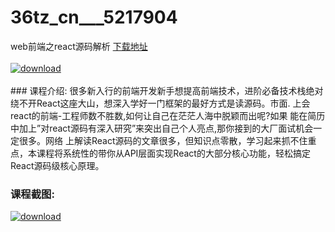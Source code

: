 # 36tz_cn___5217904
web前端之react源码解析
[下载地址](http://www.36tz.cn/article/5217904 "下载地址")
<br/></br>[![download](http://36tz.cn/muke_img/2021_01_1-105-300x191.png "下载地址")](http://www.36tz.cn/article/5217904 "下载地址")
<br/></br>### 课程介绍:
很多新入行的前端开发新手想提高前端技术，进阶必备技术栈绝对绕不开React这座大山，想深入学好一门框架的最好方式是读源码。市面. 上会react的前端-工程师数不胜数,如何让自己在茫茫人海中脱颖而出呢?如果 能在简历中加上”对react源码有深入研究”来突出自己个人亮点,那你接到的大厂面试机会一定很多。网络 上解读React源码的文章很多，但知识点零散，学习起来抓不住重点，本课程将系统性的带你从API层面实现React的大部分核心功能，轻松搞定React源码级核心原理。

### 课程截图:
[![download](http://36tz.cn/muke_img/2021_01_2-122.png "下载地址")](http://www.36tz.cn/article/5217904 "下载地址")
